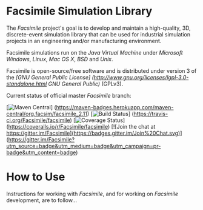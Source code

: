 # Facsimile Simulation Library

The _Facsimile_ project's goal is to develop and maintain a high-quality, 3D, discrete-event simulation library that can
be used for industrial simulation projects in an engineering and/or manufacturing environment.

Facsimile simulations run on the _Java Virtual Machine_ under _Microsoft Windows_, _Linux_, _Mac OS X_, _BSD_ and
_Unix_.

Facsimile is open-source/free software and is distributed under version 3 of the _[GNU General Public License]
(http://www.gnu.org/licenses/lgpl-3.0-standalone.html GNU General Public)_ (GPLv3).

Current status of official master _Facsimile_ branch:

[![Maven Central](https://maven-badges.herokuapp.com/maven-central/org.facsim/facsimile_2.11/badge.svg)]
(https://maven-badges.herokuapp.com/maven-central/org.facsim/facsimile_2.11)
[![Build Status](https://travis-ci.org/Facsimile/facsimile.svg?branch=master)]
(https://travis-ci.org/Facsimile/facsimile)
[![Coverage Status](https://coveralls.io/repos/Facsimile/facsimile/badge.svg)]
(https://coveralls.io/r/Facsimile/facsimile)
[![Join the chat at https://gitter.im/Facsimile](https://badges.gitter.im/Join%20Chat.svg)]
(https://gitter.im/Facsimile?utm_source=badge&utm_medium=badge&utm_campaign=pr-badge&utm_content=badge)

# How to Use

Instructions for working with _Facsimile_, and for working on _Facsimile_ development, are to follow...